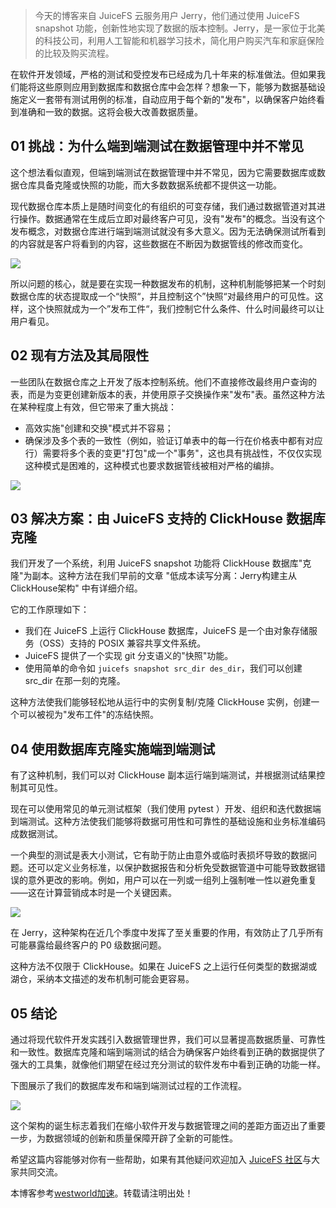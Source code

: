 

> 今天的博客来自 JuiceFS 云服务用户 Jerry，他们通过使用 JuiceFS snapshot 功能，创新性地实现了数据的版本控制。Jerry，是一家位于北美的科技公司，利用人工智能和机器学习技术，简化用户购买汽车和家庭保险的比较及购买流程。


在软件开发领域，严格的测试和受控发布已经成为几十年来的标准做法。但如果我们能将这些原则应用到数据库和数据仓库中会怎样？想象一下，能够为数据基础设施定义一套带有测试用例的标准，自动应用于每个新的"发布"，以确保客户始终看到准确和一致的数据。这将会极大改善数据质量。


## 01 挑战：为什么端到端测试在数据管理中并不常见


这个想法看似直观，但端到端测试在数据管理中并不常见，因为它需要数据库或数据仓库具备克隆或快照的功能，而大多数数据系统都不提供这一功能。


现代数据仓库本质上是随时间变化的有组织的可变存储，我们通过数据管道对其进行操作。数据通常在生成后立即对最终客户可见，没有"发布"的概念。当没有这个发布概念，对数据仓库进行端到端测试就没有多大意义。因为无法确保测试所看到的内容就是客户将看到的内容，这些数据在不断因为数据管线的修改而变化。


![](https://img2024.cnblogs.com/blog/2544292/202411/2544292-20241115143830623-2119910736.png)


所以问题的核心，就是要在实现一种数据发布的机制，这种机制能够把某一个时刻数据仓库的状态提取成一个“快照“，并且控制这个”快照“对最终用户的可见性。这样，这个快照就成为一个”发布工件“，我们控制它什么条件、什么时间最终可以让用户看见。


## 02 现有方法及其局限性


一些团队在数据仓库之上开发了版本控制系统。他们不直接修改最终用户查询的表，而是为变更创建新版本的表，并使用原子交换操作来"发布"表。虽然这种方法在某种程度上有效，但它带来了重大挑战：


* 高效实施"创建和交换"模式并不容易；
* 确保涉及多个表的一致性（例如，验证订单表中的每一行在价格表中都有对应行）需要将多个表的变更"打包"成一个"事务"，这也具有挑战性，不仅仅实现这种模式是困难的，这种模式也要求数据管线被相对严格的编排。


![](https://img2024.cnblogs.com/blog/2544292/202411/2544292-20241115143838500-1242904746.png)


## 03 解决方案：由 JuiceFS 支持的 ClickHouse 数据库克隆


我们开发了一个系统，利用 JuiceFS snapshot 功能将 ClickHouse 数据库"克隆"为副本。这种方法在我们早前的文章 "低成本读写分离：Jerry构建主从ClickHouse架构" 中有详细介绍。


它的工作原理如下：


* 我们在 JuiceFS 上运行 ClickHouse 数据库，JuiceFS 是一个由对象存储服务（OSS）支持的 POSIX 兼容共享文件系统。
* JuiceFS 提供了一个实现 git 分支语义的"快照"功能。
* 使用简单的命令如 `juicefs snapshot src_dir des_dir`，我们可以创建 src\_dir 在那一刻的克隆。


这种方法使我们能够轻松地从运行中的实例复制/克隆 ClickHouse 实例，创建一个可以被视为"发布工件"的冻结快照。


## 04 使用数据库克隆实施端到端测试


有了这种机制，我们可以对 ClickHouse 副本运行端到端测试，并根据测试结果控制其可见性。


现在可以使用常见的单元测试框架（我们使用 pytest ）开发、组织和迭代数据端到端测试。这种方法使我们能够将数据可用性和可靠性的基础设施和业务标准编码成数据测试。


一个典型的测试是表大小测试，它有助于防止由意外或临时表损坏导致的数据问题。还可以定义业务标准，以保护数据报告和分析免受数据管道中可能导致数据错误的意外更改的影响。例如，用户可以在一列或一组列上强制唯一性以避免重复——这在计算营销成本时是一个关键因素。


![](https://img2024.cnblogs.com/blog/2544292/202411/2544292-20241115143848846-1434712168.png)


在 Jerry，这种架构在近几个季度中发挥了至关重要的作用，有效防止了几乎所有可能暴露给最终客户的 P0 级数据问题。


这种方法不仅限于 ClickHouse。如果在 JuiceFS 之上运行任何类型的数据湖或湖仓，采纳本文描述的发布机制可能会更容易。


## 05 结论


通过将现代软件开发实践引入数据管理世界，我们可以显著提高数据质量、可靠性和一致性。数据库克隆和端到端测试的结合为确保客户始终看到正确的数据提供了强大的工具集，就像他们期望在经过充分测试的软件发布中看到正确的功能一样。


下图展示了我们的数据库发布和端到端测试过程的工作流程。


![](https://img2024.cnblogs.com/blog/2544292/202411/2544292-20241115143857881-191861922.png)


这个架构的诞生标志着我们在缩小软件开发与数据管理之间的差距方面迈出了重要一步，为数据领域的创新和质量保障开辟了全新的可能性。


希望这篇内容能够对你有一些帮助，如果有其他疑问欢迎加入 [JuiceFS 社区](https://github.com)与大家共同交流。


 本博客参考[westworld加速](https://tianchuang88.com)。转载请注明出处！

